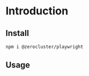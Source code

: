 # Introduction

<!-- Tell about the project -->

## Install

```shell
npm i @zerocluster/playwright
```

## Usage

<!-- Tell about how to use the project, give code examples -->
